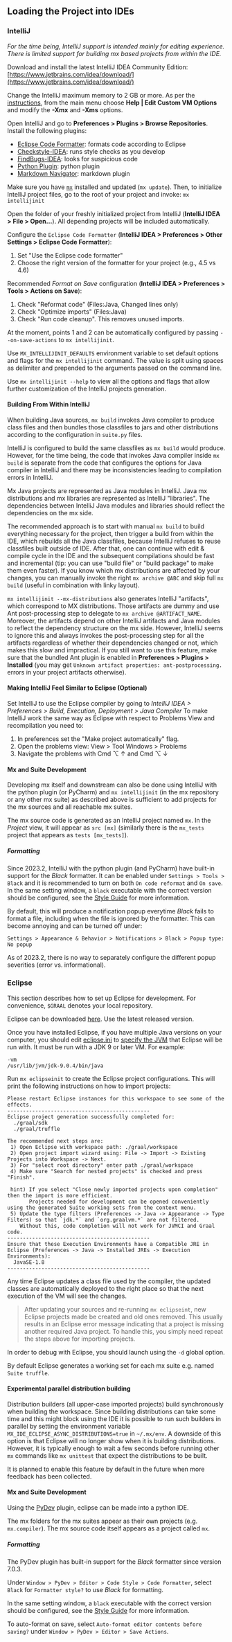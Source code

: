 ## Loading the Project into IDEs

### IntelliJ

*For the time being, IntelliJ support is intended mainly for editing experience. There is limited support for building
mx based projects from within the IDE.*

Download and install the latest IntelliJ IDEA Community Edition: [https://www.jetbrains.com/idea/download/](https://www.jetbrains.com/idea/download/)

Change the IntelliJ maximum memory to 2 GB or more. As per the [instructions](https://www.jetbrains.com/idea/help/increasing-memory-heap.html#d1366197e127), from the main menu choose **Help | Edit Custom VM Options** and modify the **-Xmx** and **-Xms** options.

Open IntelliJ and go to **Preferences > Plugins > Browse Repositories**. Install the following plugins:

* [Eclipse Code Formatter](https://plugins.jetbrains.com/plugin/6546): formats code according to Eclipse
* [Checkstyle-IDEA](https://plugins.jetbrains.com/plugin/1065): runs style checks as you develop
* [FindBugs-IDEA](https://plugins.jetbrains.com/plugin/3847): looks for suspicious code
* [Python Plugin](https://plugins.jetbrains.com/idea/plugin/631-python): python plugin
* [Markdown Navigator](https://plugins.jetbrains.com/plugin/7896-markdown-navigator): markdown plugin

Make sure you have [`mx`](https://github.com/graalvm/mx) installed and updated (`mx update`). Then, to initialize IntelliJ project files, go to the root of your project and invoke: `mx intellijinit`

Open the folder of your freshly initialized project from IntelliJ (**IntelliJ IDEA > File > Open…**). All depending projects will be included automatically.

Configure the `Eclipse Code Formatter` (**IntelliJ IDEA > Preferences > Other Settings > Eclipse Code Formatter**):

1. Set "Use the Eclipse code formatter"
2. Choose the right version of the formatter for your project (e.g., 4.5 vs 4.6)

Recommended _Format on Save_ configuration (**IntelliJ IDEA > Preferences > Tools > Actions on Save**):

1. Check "Reformat code" (Files:Java, Changed lines only)
2. Check "Optimize imports" (Files:Java)
3. Check "Run code cleanup". This removes unused imports.

At the moment, points 1 and 2 can be automatically configured by passing `--on-save-actions` to `mx intellijinit`.

Use `MX_INTELLIJINIT_DEFAULTS` environment variable to set default options and flags for the `mx intellijinit` command.
The value is split using spaces as delimiter and prepended to the arguments passed on the command line.

Use `mx intellijinit --help` to view all the options and flags that allow further customization
of the IntelliJ projects generation.


#### Building From Within IntelliJ

When building Java sources, `mx build` invokes Java compiler to produce class files and then bundles those classfiles
to jars and other distributions according to the configuration in `suite.py` files.

IntelliJ is configured to build the same classfiles as `mx build` would produce. However, for the time being, the code
that invokes Java compiler inside `mx build` is separate from the code that configures the options for Java compiler
in IntelliJ and there may be inconsistencies leading to compilation errors in IntelliJ.

Mx Java projects are represented as Java modules in IntelliJ. Java mx distributions and mx libraries are represented
as IntelliJ "libraries". The dependencies between IntelliJ Java modules and libraries should reflect the dependencies
on the mx side.

The recommended approach is to start with manual `mx build` to build everything necessary for the project,
then trigger a build from within the IDE, which rebuilds all the Java classfiles, because IntelliJ refuses to reuse
classfiles built outside of IDE. After that, one can continue with edit & compile cycle in the IDE and the
subsequent compilations should be fast and incremental (tip: you can use "build file" or "build package" to make
them even faster). If you know which mx distributions are affected by your changes, you can manually invoke
the right `mx archive @ABC` and skip full `mx build` (useful in combination with linky layout).

`mx intellijinit --mx-distributions` also generates IntelliJ "artifacts", which correspond to MX distributions.
Those artifacts are dummy and use Ant post-processing step to delegate to `mx archive @ARTIFACT_NAME`.
Moreover, the artifacts depend on other IntelliJ artifacts and Java modules to reflect the dependency structure
on the mx side. However,  IntelliJ seems to ignore this and always invokes the post-processing step for all the
artifacts regardless of whether their dependencies changed or not, which makes this slow and impractical. If you
still want to use this feature, make sure that the bundled Ant plugin is enabled in **Preferences > Plugins > Installed**
(you may get `Unknown artifact properties: ant-postprocessing.` errors in your project artifacts otherwise).


#### Making IntelliJ Feel Similar to Eclipse (Optional)

Set IntelliJ to use the Eclipse compiler by going to *IntelliJ IDEA > Preferences > Build, Execution, Deployment > Java Compiler*
To make IntelliJ work the same way as Eclipse with respect to Problems View and recompilation you need to:

1. In preferences set the "Make project automatically" flag.
2. Open the problems view:  View > Tool Windows > Problems
3. Navigate the problems with Cmd ⌥ ↑ and Cmd ⌥ ↓

#### Mx and Suite Development

Developing mx itself and downstream can also be done using IntelliJ with the python plugin (or PyCharm)
and `mx intellijinit` (in the mx repository or any other mx suite) as described above is sufficient to add projects for
the mx sources and all reachable mx suites.

The mx source code is generated as an IntelliJ project named `mx`. In the *Project* view, it will appear
as `src [mx]` (similarly there is the `mx_tests` project that appears as `tests [mx_tests]`).

##### Formatting

Since 2023.2, IntelliJ with the python plugin (and PyCharm) have built-in support for the *Black* formatter.
It can be enabled under `Settings > Tools > Black` and it is recommended to turn on both `On code reformat`
and `On save`.
In the same setting window, a `black` executable with the correct version should be configured, see
the [Style Guide](./Styleguide.md) for more information.

By default, this will produce a notification popup everytime *Black* fails to format a file, including when the file is
ignored by the formatter.
This can become annoying and can be turned off under:

```
Settings > Appearance & Behavior > Notifications > Black > Popup type: No popup
```

As of 2023.2, there is no way to separately configure the different popup severities (error vs. informational).

### Eclipse
This section describes how to set up Eclipse for development. For convenience, `$GRAAL` denotes your local repository.

Eclipse can be downloaded [here](http://download.eclipse.org/eclipse/downloads/). Use the latest released version.

Once you have installed Eclipse, if you have multiple Java versions on your computer, you should edit [eclipse.ini](http://wiki.eclipse.org/Eclipse.ini) to [specify the JVM](http://wiki.eclipse.org/Eclipse.ini#Specifying_the_JVM) that Eclipse will be run with. It must be run with a JDK 9 or later VM. For example:
```
-vm
/usr/lib/jvm/jdk-9.0.4/bin/java
```

Run `mx eclipseinit` to create the Eclipse project configurations.
This will print the following instructions on how to import projects:

```
Please restart Eclipse instances for this workspace to see some of the effects.
----------------------------------------------
Eclipse project generation successfully completed for:
  ./graal/sdk
  ./graal/truffle

The recommended next steps are:
 1) Open Eclipse with workspace path: ./graal/workspace
 2) Open project import wizard using: File -> Import -> Existing Projects into Workspace -> Next.
 3) For "select root directory" enter path ./graal/workspace
 4) Make sure "Search for nested projects" is checked and press "Finish".

 hint) If you select "Close newly imported projects upon completion" then the import is more efficient.
       Projects needed for development can be opened conveniently using the generated Suite working sets from the context menu.
 5) Update the type filters (Preferences -> Java -> Appearance -> Type Filters) so that `jdk.*` and `org.graalvm.*` are not filtered.
    Without this, code completion will not work for JVMCI and Graal code.
----------------------------------------------
Ensure that these Execution Environments have a Compatible JRE in Eclipse (Preferences -> Java -> Installed JREs -> Execution Environments):
  JavaSE-1.8
----------------------------------------------

```
Any time Eclipse updates a class file used by the compiler, the updated classes are automatically deployed to the right place so that the next execution of the VM will see the changes.

> After updating your sources and re-running `mx eclipseint`, new Eclipse projects made be created and old ones removed. This usually results in an Eclipse error message indicating that a project is missing another required Java project. To handle this, you simply need repeat the steps above for importing projects.

In order to debug with Eclipse, you should launch using the `-d` global option.

By default Eclipse generates a working set for each mx suite e.g. named `Suite truffle`.

#### Experimental parallel distribution building

Distribution builders (all upper-case imported projects) build synchronously when building the workspace.
Since building distributions can take some time and this might block using the IDE it is possible to run such builders in parallel by setting the environment variable `MX_IDE_ECLIPSE_ASYNC_DISTRIBUTIONS=true` in `~/.mx/env`.
A downside of this option is that Eclipse will no longer show when it is building distributions.
However, it is typically enough to wait a few seconds before running other `mx` commands like `mx unittest` that expect the distributions to be built.

It is planned to enable this feature by default in the future when more feedback has been collected.

#### Mx and Suite Development

Using the [PyDev](https://www.pydev.org/) plugin, eclipse can be made into a python IDE.

The mx folders for the mx suites appear as their own projects (e.g. `mx.compiler`).
The mx source code itself appears as a project called `mx`.

##### Formatting

The PyDev plugin has built-in support for the *Black* formatter since version 7.0.3.

Under `Window > PyDev > Editor > Code Style > Code Formatter`, select `Black` for `Formatter style?` to use *Black* for formatting.

In the same setting window, a `black` executable with the correct version should be configured, see
the [Style Guide](./Styleguide.md) for more information.

To auto-format on save, select `Auto-format editor contents before saving?` under `Window > PyDev > Editor > Save Actions`.
